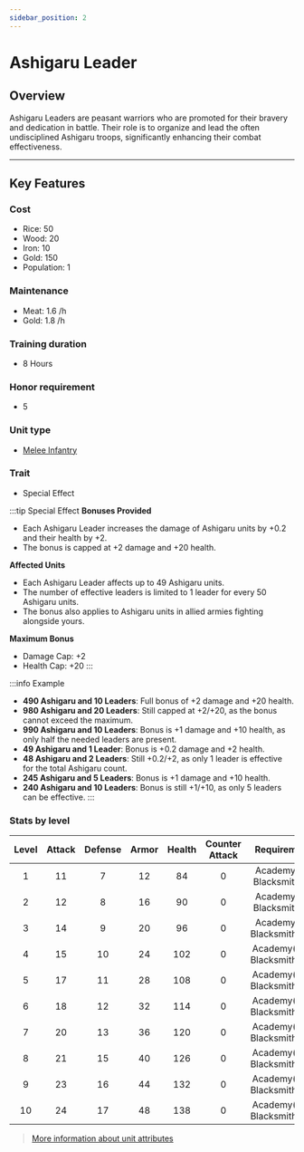 ```yaml
---
sidebar_position: 2
---
```

# Ashigaru Leader

## Overview

Ashigaru Leaders are peasant warriors who are promoted for their bravery and dedication in battle. Their role is to organize and lead the often undisciplined Ashigaru troops, significantly enhancing their combat effectiveness.

---

## Key Features

### Cost
- Rice: 50
- Wood: 20
- Iron: 10
- Gold: 150
- Population: 1

### Maintenance
- Meat: 1.6 /h
- Gold: 1.8 /h

### Training duration
- 8 Hours

### Honor requirement
- 5

### Unit type
- [Melee Infantry](../../index.md#melee-infantry)

### Trait
- Special Effect

:::tip Special Effect
**Bonuses Provided**
- Each Ashigaru Leader increases the damage of Ashigaru units by +0.2 and their health by +2.
- The bonus is capped at +2 damage and +20 health.

**Affected Units**
- Each Ashigaru Leader affects up to 49 Ashigaru units.
- The number of effective leaders is limited to 1 leader for every 50 Ashigaru units.
- The bonus also applies to Ashigaru units in allied armies fighting alongside yours.

**Maximum Bonus**
- Damage Cap: +2
- Health Cap: +20
:::

:::info Example
- **490 Ashigaru and 10 Leaders**: Full bonus of +2 damage and +20 health.
- **980 Ashigaru and 20 Leaders**: Still capped at +2/+20, as the bonus cannot exceed the maximum.
- **990 Ashigaru and 10 Leaders**: Bonus is +1 damage and +10 health, as only half the needed leaders are present.
- **49 Ashigaru and 1 Leader**: Bonus is +0.2 damage and +2 health.
- **48 Ashigaru and 2 Leaders**: Still +0.2/+2, as only 1 leader is effective for the total Ashigaru count.
- **245 Ashigaru and 5 Leaders**: Bonus is +1 damage and +10 health.
- **240 Ashigaru and 10 Leaders**: Bonus is still +1/+10, as only 5 leaders can be effective.
:::

### Stats by level

| Level | Attack | Defense | Armor | Health | Counter Attack |         Requirement         |
| :---: | :----: | :-----: | :---: | :----: | :------------: | :-------------------------: |
|   1   |   11   |    7    |  12   |   84   |       0        |  Academy(3), Blacksmith(4)  |
|   2   |   12   |    8    |  16   |   90   |       0        |  Academy(5), Blacksmith(8)  |
|   3   |   14   |    9    |  20   |   96   |       0        | Academy(8), Blacksmith(12)  |
|   4   |   15   |   10    |  24   |  102   |       0        | Academy(12), Blacksmith(15) |
|   5   |   17   |   11    |  28   |  108   |       0        | Academy(14), Blacksmith(17) |
|   6   |   18   |   12    |  32   |  114   |       0        | Academy(17), Blacksmith(20) |
|   7   |   20   |   13    |  36   |  120   |       0        | Academy(20), Blacksmith(22) |
|   8   |   21   |   15    |  40   |  126   |       0        | Academy(23), Blacksmith(25) |
|   9   |   23   |   16    |  44   |  132   |       0        | Academy(25), Blacksmith(27) |
|  10   |   24   |   17    |  48   |  138   |       0        | Academy(29), Blacksmith(29) |

> [More information about unit attributes](../../index.md#attributes)